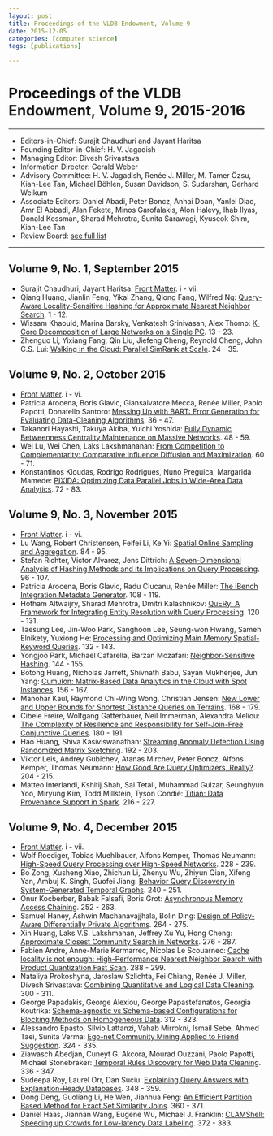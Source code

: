```yaml
---
layout: post
title: Proceedings of the VLDB Endowment, Volume 9
date: 2015-12-05
categories: [computer science]
tags: [publications]

---
```



Proceedings of the VLDB Endowment, Volume 9, 2015-2016
======================================================

------------------------------------------------------------------------

-   Editors-in-Chief: Surajit Chaudhuri and Jayant Haritsa
-   Founding Editor-in-Chief: H. V. Jagadish
-   Managing Editor: Divesh Srivastava
-   Information Director: Gerald Weber
-   Advisory Committee: H. V. Jagadish, Renée J. Miller, M. Tamer Özsu,
    Kian-Lee Tan, Michael Böhlen, Susan Davidson, S. Sudarshan, Gerhard
    Weikum
-   Associate Editors: Daniel Abadi, Peter Boncz, Anhai Doan, Yanlei
    Diao, Amr El Abbadi, Alan Fekete, Minos Garofalakis, Alon Halevy,
    Ihab Ilyas, Donald Kossman, Sharad Mehrotra, Sunita Sarawagi,
    Kyuseok Shim, Kian-Lee Tan
-   Review Board: [see full
    list](http://vldb2016.persistent.com/review_board.html)

------------------------------------------------------------------------

Volume 9, No. 1, September 2015
-------------------------------

-   Surajit Chaudhuri, Jayant Haritsa:
     [Front Matter](vol9/FrontMatterVol9No1.pdf). i - vii.
-   Qiang Huang, Jianlin Feng, Yikai Zhang, Qiong Fang, Wilfred Ng:
     [Query-Aware Locality-Sensitive Hashing for Approximate Nearest
    Neighbor Search](http://www.vldb.org/pvldb/vol9/p1-huang.pdf). 1 -
    12.
-   Wissam Khaouid, Marina Barsky, Venkatesh Srinivasan, Alex Thomo:
     [K-Core Decomposition of Large Networks on a Single
    PC](http://www.vldb.org/pvldb/vol9/p13-khaouid.pdf). 13 - 23.
-   Zhenguo Li, Yixiang Fang, Qin Liu, Jiefeng Cheng, Reynold Cheng,
    John C.S. Lui:
     [Walking in the Cloud: Parallel SimRank at
    Scale](http://www.vldb.org/pvldb/vol9/p24-li.pdf). 24 - 35.

Volume 9, No. 2, October 2015
-----------------------------

-   [Front Matter](vol9/FrontMatterVol9No2.pdf). i - vi.
-   Patricia Arocena, Boris Glavic, Giansalvatore Mecca, Renée Miller,
    Paolo Papotti, Donatello Santoro:
     [Messing Up with BART: Error Generation for Evaluating
    Data-Cleaning
    Algorithms](http://www.vldb.org/pvldb/vol9/p36-arocena.pdf). 36 -
    47.
-   Takanori Hayashi, Takuya Akiba, Yuichi Yoshida:
     [Fully Dynamic Betweenness Centrality Maintenance on Massive
    Networks](http://www.vldb.org/pvldb/vol9/p48-hayashi.pdf). 48 - 59.
-   Wei Lu, Wei Chen, Laks Lakshmananan:
     [From Competition to Complementarity: Comparative Influence
    Diffusion and
    Maximization](http://www.vldb.org/pvldb/vol9/p60-lu.pdf). 60 - 71.
-   Konstantinos Kloudas, Rodrigo Rodrigues, Nuno Preguica, Margarida
    Mamede:
     [PIXIDA: Optimizing Data Parallel Jobs in Wide-Area Data
    Analytics](http://www.vldb.org/pvldb/vol9/p72-kloudas.pdf). 72 - 83.

Volume 9, No. 3, November 2015
------------------------------

-   [Front Matter](vol9/FrontMatterVol9No3.pdf). i - vi.
-   Lu Wang, Robert Christensen, Feifei Li, Ke Yi:
     [Spatial Online Sampling and
    Aggregation](http://www.vldb.org/pvldb/vol9/p84-wang.pdf). 84 - 95.
-   Stefan Richter, Victor Alvarez, Jens Dittrich:
     [A Seven-Dimensional Analysis of Hashing Methods and its
    Implications on Query
    Processing](http://www.vldb.org/pvldb/vol9/p96-richter.pdf). 96 -
    107.
-   Patricia Arocena, Boris Glavic, Radu Ciucanu, Renée Miller:
     [The iBench Integration Metadata
    Generator](http://www.vldb.org/pvldb/vol9/p108-arocena.pdf). 108 -
    119.
-   Hotham Altwaijry, Sharad Mehrotra, Dmitri Kalashnikov:
     [QuERy: A Framework for Integrating Entity Resolution with Query
    Processing](http://www.vldb.org/pvldb/vol9/p120-altwaijry.pdf).
    120 - 131.
-   Taesung Lee, Jin-Woo Park, Sanghoon Lee, Seung-won Hwang, Sameh
    Elnikety, Yuxiong He:
     [Processing and Optimizing Main Memory Spatial-Keyword
    Queries](http://www.vldb.org/pvldb/vol9/p132-lee.pdf). 132 - 143.
-   Yongjoo Park, Michael Cafarella, Barzan Mozafari:
     [Neighbor-Sensitive
    Hashing](http://www.vldb.org/pvldb/vol9/p144-park.pdf). 144 - 155.
-   Botong Huang, Nicholas Jarrett, Shivnath Babu, Sayan Mukherjee, Jun
    Yang:
     [Cumulon: Matrix-Based Data Analytics in the Cloud with Spot
    Instances](http://www.vldb.org/pvldb/vol9/p156-huang.pdf). 156 -
    167.
-   Manohar Kaul, Raymond Chi-Wing Wong, Christian Jensen:
     [New Lower and Upper Bounds for Shortest Distance Queries on
    Terrains](http://www.vldb.org/pvldb/vol9/p168-kaul.pdf). 168 - 179.
-   Cibele Freire, Wolfgang Gatterbauer, Neil Immerman, Alexandra
    Meliou:
     [The Complexity of Resilience and Responsibility for Self-Join-Free
    Conjunctive
    Queries](http://www.vldb.org/pvldb/vol9/p180-freire.pdf). 180 - 191.
-   Hao Huang, Shiva Kasiviswanathan:
     [Streaming Anomaly Detection Using Randomized Matrix
    Sketching](http://www.vldb.org/pvldb/vol9/p192-huang.pdf). 192 -
    203.
-   Viktor Leis, Andrey Gubichev, Atanas Mirchev, Peter Boncz, Alfons
    Kemper, Thomas Neumann:
     [How Good Are Query Optimizers,
    Really?](http://www.vldb.org/pvldb/vol9/p204-leis.pdf). 204 - 215.
-   Matteo Interlandi, Kshitij Shah, Sai Tetali, Muhammad Gulzar,
    Seunghyun Yoo, Miryung Kim, Todd Millstein, Tyson Condie:
     [Titian: Data Provenance Support in
    Spark](http://www.vldb.org/pvldb/vol9/p216-interlandi.pdf). 216 -
    227.

Volume 9, No. 4, December 2015
------------------------------

-   [Front Matter](vol9/FrontMatterVol9No4.pdf). i - vii.
-   Wolf Roediger, Tobias Muehlbauer, Alfons Kemper, Thomas Neumann:
     [High-Speed Query Processing over High-Speed
    Networks](http://www.vldb.org/pvldb/vol9/p228-roediger.pdf). 228 -
    239.
-   Bo Zong, Xusheng Xiao, Zhichun Li, Zhenyu Wu, Zhiyun Qian, Xifeng
    Yan, Ambuj K. Singh, Guofei Jiang:
     [Behavior Query Discovery in System-Generated Temporal
    Graphs](http://www.vldb.org/pvldb/vol9/p240-zong.pdf). 240 - 251.
-   Onur Kocberber, Babak Falsafi, Boris Grot:
     [Asynchronous Memory Access
    Chaining](http://www.vldb.org/pvldb/vol9/p252-kocberber.pdf). 252 -
    263.
-   Samuel Haney, Ashwin Machanavajjhala, Bolin Ding:
     [Design of Policy-Aware Differentially Private
    Algorithms](http://www.vldb.org/pvldb/vol9/p264-haney.pdf). 264 -
    275.
-   Xin Huang, Laks V.S. Lakshmanan, Jeffrey Xu Yu, Hong Cheng:
     [Approximate Closest Community Search in
    Networks](http://www.vldb.org/pvldb/vol9/p276-huang.pdf). 276 - 287.
-   Fabien Andre, Anne-Marie Kermarrec, Nicolas Le Scouarnec:
     [Cache locality is not enough: High-Performance Nearest Neighbor
    Search with Product Quantization Fast
    Scan](http://www.vldb.org/pvldb/vol9/p288-andre.pdf). 288 - 299.
-   Nataliya Prokoshyna, Jaroslaw Szlichta, Fei Chiang, Renée J. Miller,
    Divesh Srivastava:
     [Combining Quantitative and Logical Data
    Cleaning](http://www.vldb.org/pvldb/vol9/p300-prokoshyna.pdf). 300 -
    311.
-   George Papadakis, George Alexiou, George Papastefanatos, Georgia
    Koutrika:
     [Schema-agnostic vs Schema-based Configurations for Blocking
    Methods on Homogeneous
    Data](http://www.vldb.org/pvldb/vol9/p312-papadakis.pdf). 312 - 323.
-   Alessandro Epasto, Silvio Lattanzi, Vahab Mirrokni, Ismail Sebe,
    Ahmed Taei, Sunita Verma:
     [Ego-net Community Mining Applied to Friend
    Suggestion](http://www.vldb.org/pvldb/vol9/p324-epasto.pdf). 324 -
    335.
-   Ziawasch Abedjan, Cuneyt G. Akcora, Mourad Ouzzani, Paolo Papotti,
    Michael Stonebraker:
     [Temporal Rules Discovery for Web Data
    Cleaning](http://www.vldb.org/pvldb/vol9/p336-abedjan.pdf). 336 -
    347.
-   Sudeepa Roy, Laurel Orr, Dan Suciu:
     [Explaining Query Answers with Explanation-Ready
    Databases](http://www.vldb.org/pvldb/vol9/p348-roy.pdf). 348 - 359.
-   Dong Deng, Guoliang Li, He Wen, Jianhua Feng:
     [An Efficient Partition Based Method for Exact Set Similarity
    Joins](http://www.vldb.org/pvldb/vol9/p360-deng.pdf). 360 - 371.
-   Daniel Haas, Jiannan Wang, Eugene Wu, Michael J. Franklin:
     [CLAMShell: Speeding up Crowds for Low-latency Data
    Labeling](http://www.vldb.org/pvldb/vol9/p372-haas.pdf). 372 - 383.

